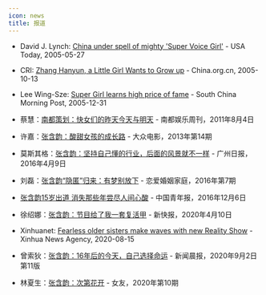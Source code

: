 ```yaml
---
icon: news
title: 报道
---
```


- David J. Lynch: [China under spell of mighty 'Super Voice Girl'](http://www.chinadaily.com.cn/english/doc/2005-05/27/content_446335.htm) - USA Today, 2005-05-27

- CRI: [Zhang Hanyun, a Little Girl Wants to Grow up](http://www.china.org.cn/english/NM-e/144961.htm) - China.org.cn, 2005-10-13

- Lee Wing-Sze: [Super Girl learns high price of fame](https://www.scmp.com/article/531041/super-girl-learns-high-price-fame) - South China Morning Post, 2005-12-31

- 蔡慧：[南都策划：快女们的昨天今天与明天](http://music.yule.sohu.com/20110804/n315449043_2.shtml) - 南都娱乐周刊，2011年8月4日

- 许嘉：[张含韵：酸甜女孩的成长路](https://kknews.cc/zh-cn/entertainment/y5435pn.amp) - 大众电影，2013年第14期

- 莫斯其格：[张含韵：坚持自己懂的行业，后面的风景就不一样](http://www.chinanews.com/yl/2016/04-09/7828407.shtml) - 广州日报，2016年4月9日

- 刘磊：[张含韵“隐匿”归来：有梦别放下](http://www.dooland.com/magazine/article_874577.html) - 恋爱婚姻家庭，2016年第7期

- [张含韵15岁出道 消失那些年尝尽人间心酸](http://ent.cri.cn/20161206/c01db221-c2fa-fb53-51ba-b0f7edeb3c73-2.html) - 中国青年报，2016年12月6日

- 徐绍娜：[张含韵：节目给了我一套复活甲](http://wap.ycwb.com/2020-04/10/content_752526.htm) - 新快报，2020年4月10日

- Xinhuanet: [Fearless older sisters make waves with new Reality Show](http://www.xinhuanet.com/english/2020-08/15/c_139291763.htm) - Xinhua News Agency, 2020-08-15

- 曾索狄：[张含韵：16年后的今天，自己选择命运](https://www.shxwcb.com/508287.html) - 新闻晨报，2020年9月2日第11版

- 林夏生：[张含韵：次第花开](https://www.fx361.com/page/2020/1102/7167022.shtml) - 女友，2020年第10期